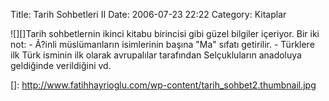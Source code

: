 Title: Tarih Sohbetleri II
Date: 2006-07-23 22:22
Category: Kitaplar

![][]Tarih sohbetlernin ikinci kitabu birincisi gibi güzel bilgiler
içeriyor. Bir iki not: - Ã?inli müslümanların isimlerinin başına "Ma"
sıfatı getirilir. - Türklere ilk Türk isminin ilk olarak avrupalılar
tarafından Selçukluların anadoluya geldiğinde verildiğini vd.

  []: http://www.fatihhayrioglu.com/wp-content/tarih_sohbet2.thumbnail.jpg
